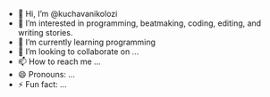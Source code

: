 - 👋 Hi, I’m @kuchavanikolozi
- 👀 I’m interested in programming, beatmaking, coding, editing, and writing stories. 
- 🌱 I’m currently learning programming
- 💞️ I’m looking to collaborate on ...
- 📫 How to reach me ...
- 😄 Pronouns: ...
- ⚡ Fun fact: ...

<!---
kuchavanikolozi/kuchavanikolozi is a ✨ special ✨ repository because its `README.md` (this file) appears on your GitHub profile.
You can click the Preview link to take a look at your changes.
--->
